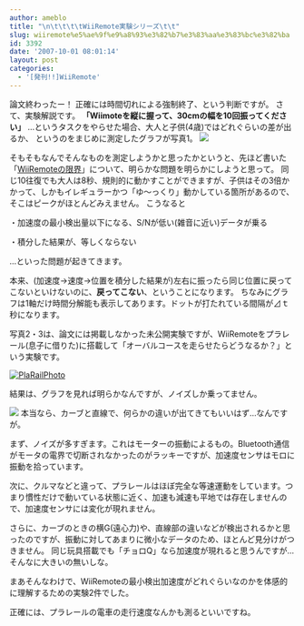 ```yaml
---
author: ameblo
title: "\n\t\t\t\tWiiRemote実験シリーズ\t\t"
slug: wiiremote%e5%ae%9f%e9%a8%93%e3%82%b7%e3%83%aa%e3%83%bc%e3%82%ba
id: 3392
date: '2007-10-01 08:01:14'
layout: post
categories:
  - '[発刊!!]WiiRemote'
---
```


論文終わったー！ 正確には時間切れによる強制終了、という判断ですが。 さて、実験解説です。 **「Wiimoteを縦に握って、30cmの幅を10回振ってください」** …というタスクをやらせた場合、大人と子供(4歳)ではどれぐらいの差が出るか、 というのをまじめに測定したグラフが写真1。 [![](http://blog-imgs-42.fc2.com/a/k/i/akihikofr/blog_import_4f564ab2619b3.jpg)](http://blog-imgs-42.fc2.com/a/k/i/akihikofr/blog_import_4f564ab283291.jpg)

そもそもなんでそんなものを測定しようかと思ったかというと、先ほど書いた「[WiiRemoteの限界](http://akihiko.ameblo.jp/akihiko/entry-10049188410.html)」について、明らかな問題を明らかにしようと思って。 同じ10往復でも大人は8秒、規則的に動かすことができますが、子供はその3倍かかって、しかもイレギュラーかつ「ゆ～っくり」動かしている箇所があるので、そこはピークがほとんどみえません。 こうなると

・加速度の最小検出量以下になる、S/Nが低い(雑音に近い)データが乗る

・積分した結果が、等しくならない

…といった問題が起きてきます。

本来、(加速度→速度→位置を積分した結果が)左右に振ったら同じ位置に戻ってこないといけないのに、**戻ってこない**、ということになります。 ちなみにグラフは1軸だけ時間分解能も表示してあります。ドットが打たれている間隔が⊿ｔ秒になります。

写真2・3は、論文には掲載しなかった未公開実験ですが、WiiRemoteをプラレール(息子に借りた)に搭載して「オーバルコースを走らせたらどうなるか？」という実験です。

[![PlaRailPhoto](http://blog-imgs-42.fc2.com/a/k/i/akihikofr/blog_import_4f564ab2c267d.jpg)](http://blog-imgs-42.fc2.com/a/k/i/akihikofr/blog_import_4f564ab30eae2.jpg)

結果は、グラフを見れば明らかなんですが、ノイズしか乗ってません。

[![](http://blog-imgs-42.fc2.com/a/k/i/akihikofr/blog_import_4f564ab34bf47.jpg)](http://blog-imgs-42.fc2.com/a/k/i/akihikofr/blog_import_4f564ab37cf98.jpg) 本当なら、カーブと直線で、何らかの違いが出てきてもいいはず…なんですが。

まず、ノイズが多すぎます。これはモーターの振動によるもの。Bluetooth通信がモータの電界で切断されなかったのがラッキーですが、加速度センサはモロに振動を拾っています。

次に、クルマなどと違って、プラレールはほぼ完全な等速運動をしています。つまり慣性だけで動いている状態に近く、加速も減速も平地では存在しませんので、加速度センサには変化が現れません。

さらに、カーブのときの横G(遠心力)や、直線部の違いなどが検出されるかと思ったのですが、振動に対してあまりに微小なデータのため、ほとんど見分けがつきません。 同じ玩具搭載でも「チョロQ」なら加速度が現れると思うんですが…そんなに大きいの無いしな。

まあそんなわけで、WiiRemoteの最小検出加速度がどれぐらいなのかを体感的に理解するための実験2件でした。

正確には、プラレールの電車の走行速度なんかも測るといいですね。